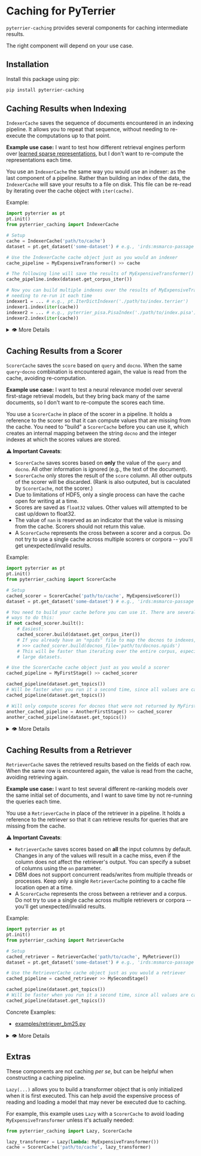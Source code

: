 # Caching for PyTerrier

`pyterrier-caching` provides several components for caching intermediate results.

The right component will depend on your use case.

## Installation

Install this package using pip:

```bash
pip install pyterrier-caching
```

## Caching Results when Indexing

`IndexerCache` saves the sequence of documents encountered in an indexing pipeline.
It allows you to repeat that sequence, without needing to re-execute the computations
up to that point.

**Example use case:** I want to test how different retrieval engines perform over [learned
sparse representations](https://arxiv.org/abs/2303.13416), but I don't want to
re-compute the representations each time.

You use an `IndexerCache` the same way you would use an indexer: as the last component
of a pipeline. Rather than building an index of the data, the `IndexerCache` will save
your results to a file on disk. This file can be re-read by iterating over the cache
object with `iter(cache)`.

Example:

```python
import pyterrier as pt
pt.init()
from pyterrier_caching import IndexerCache

# Setup
cache = IndexerCache('path/to/cache')
dataset = pt.get_dataset('some-dataset') # e.g., 'irds:msmarco-passage'

# Use the IndexerCache cache object just as you would an indexer
cache_pipeline = MyExpensiveTransformer() >> cache

# The following line will save the results of MyExpensiveTransformer() to path/to/cache
cache_pipeline.index(dataset.get_corpus_iter())

# Now you can build multiple indexes over the results of MyExpensiveTransformer without
# needing to re-run it each time
indexer1 = ... # e.g., pt.IterDictIndexer('./path/to/index.terrier')
indexer1.index(iter(cache))
indexer2 = ... # e.g., pyterrier_pisa.PisaIndex('./path/to/index.pisa')
indexer2.index(iter(cache))
```

<details>
<summary>👁‍ More Details</summary>

`IndexerCache` currently has one implementation, `Lz4PickleIndexerCache`, which is
set as the default. `Lz4PickleIndexerCache` saves the sequence as a sequence of
LZ4-compressed pickled dicts in the file: `data.pkl.lz4`. Byte-level offsets for each
document are stored as a numpy-compatible float64 array in `offsets.np`. If the `docno`
column is present, an [`npids`]() structure is also stored, facilitating reverse-lookups
of documents by their docno.

</details>


## Caching Results from a Scorer

`ScorerCache` saves the `score` based on `query` and `docno`. When the same
`query`-`docno` combination is encountered again, the value is read from the cache,
avoiding re-computation.

**Example use case:** I want to test a neural relevance model over several first-stage
retrieval models, but they bring back many of the same documents, so I don't want to
re-compute the scores each time.

You use a `ScorerCache` in place of the scorer in a pipeline. It holds a reference to
the scorer so that it can compute values that are missing from the cache. You need to
"build" a `ScorerCache` before you can use it, which creates an internal mapping between
the string `docno` and the integer indexes at which the scores values are stored.

**⚠️ Important Caveats**:
 - `ScorerCache` saves scores based on **only** the value of the `query` and `docno`. All
   other information is ignored (e.g., the text of the document).
 - `ScorerCache` only stores the result of the `score` column. All other outputs of the
   scorer will be discarded. (Rank is also outputed, but is caculated by `ScorerCache`,
   not the scorer.)
 - Due to limitations of HDF5, only a single process can have the cache open for writing
   at a time.
 - Scores are saved as `float32` values. Other values will attempted to be cast up/down
   to float32.
 - The value of `nan` is reserved as an indicator that the value is missing from the cache.
   Scorers should not return this value.
 - A `ScorerCache` represents the cross between a scorer and a corpus. Do not try to use a
   single cache across multiple scorers or corpora -- you'll get unexpected/invalid results.

Example:

```python
import pyterrier as pt
pt.init()
from pyterrier_caching import ScorerCache

# Setup
cached_scorer = ScorerCache('path/to/cache', MyExpensiveScorer())
dataset = pt.get_dataset('some-dataset') # e.g., 'irds:msmarco-passage'

# You need to build your cache before you can use it. There are several
# ways to do this:
if not cached_scorer.built():
    # Easiest:
    cached_scorer.build(dataset.get_corpus_iter())
    # If you already have an "npids" file to map the docnos to indexes, you can use:
    # >>> cached_scorer.build(docnos_file='path/to/docnos.npids')
    # This will be faster than iterating over the entire corpus, especially for
    # large datasets.

# Use the ScorerCache cache object just as you would a scorer
cached_pipeline = MyFirstStage() >> cached_scorer

cached_pipeline(dataset.get_topics())
# Will be faster when you run it a second time, since all values are cached
cached_pipeline(dataset.get_topics())

# Will only compute scores for docnos that were not returned by MyFirstStage()
another_cached_pipeline = AnotherFirstStage() >> cached_scorer
another_cached_pipeline(dataset.get_topics())
```

<details>
<summary>👁‍ More Details</summary>

`ScorerCache` currently has one implementation, `Hdf5ScorerCache`, which is
set as the default. `Hdf5ScorerCache` saves scores in an HDF5 file.

</details>


## Caching Results from a Retriever

`RetrieverCache` saves the retrieved results based on the fields of each row. When the
same row is encountered again, the value is read from the cache, avoiding retrieving again.

**Example use case:** I want to test several different re-ranking models over the same
initial set of documents, and I want to save time by not re-running the queries each time.

You use a `RetrieverCache` in place of the retriever in a pipeline. It holds a reference to
the retriever so that it can retrieve results for queries that are missing from the cache.

**⚠️ Important Caveats**:
 - `RetrieverCache` saves scores based on **all** the input columns by default. Changes in
   any of the values will result in a cache miss, even if the column does not affect the
   retriever's output. You can specify a subset of columns using the `on` parameter.
 - DBM does not support concurrent reads/writes from multiple threads or processes. Keep only
   a single `RetrieverCache` pointing to a cache file location open at a time.
 - A `ScorerCache` represents the cross between a retriever and a corpus. Do not try to use a
   single cache across multiple retrievers or corpora -- you'll get unexpected/invalid results.

Example:

```python
import pyterrier as pt
pt.init()
from pyterrier_caching import RetrieverCache

# Setup
cached_retriever = RetrieverCache('path/to/cache', MyRetriever())
dataset = pt.get_dataset('some-dataset') # e.g., 'irds:msmarco-passage'

# Use the RetrieverCache cache object just as you would a retriever
cached_pipeline = cached_retriever >> MySecondStage()

cached_pipeline(dataset.get_topics())
# Will be faster when you run it a second time, since all values are cached
cached_pipeline(dataset.get_topics())
```

Concrete Examples:
 - [examples/retriever_bm25.py](examples/retriever_bm25.py)

<details>
<summary>👁‍ More Details</summary>

`RetrieverCache` currently has one implementation, `DbmScorerCache`, which is
set as the default. `DbmScorerCache` saves results as a
[`dbm`](https://docs.python.org/3/library/dbm.html) file.

</details>

## Extras

These components are not caching _per se_, but can be helpful when constructing a
caching pipeline.

`Lazy(...)` allows you to build a transformer object that is only initialized when
it is first executed. This can help avoid the expensive process of reading and loading
a model that may never be executed due to caching.

For example, this example uses `Lazy` with a `ScorerCache` to avoid loading `MyExpensiveTransformer`
unless it's actually needed:

```python
from pyterrier_caching import Lazy, ScorerCache

lazy_transformer = Lazy(lambda: MyExpensiveTransformer())
cache = ScorerCache('path/to/cache', lazy_transformer)
```
